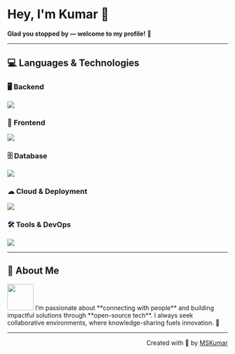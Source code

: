 # Hey, I'm Kumar 👋  
**Glad you stopped by — welcome to my profile!** 🚀

---

## 💻 Languages & Technologies

### 🖥 Backend
<p align="left">
  <a href="https://skillicons.dev">
    <img src="https://skillicons.dev/icons?i=java,py,spring,flask,nodejs,express" />
  </a>
</p>

### 🎨 Frontend
<p align="left">
  <a href="https://skillicons.dev">
    <img src="https://skillicons.dev/icons?i=html,css,ts,js,react,nextjs,tailwind" />
  </a>
</p>

### 🗄 Database
<p align="left">
  <a href="https://skillicons.dev">
    <img src="https://skillicons.dev/icons?i=mongodb,mysql,postgresql" />
  </a>
</p>

### ☁ Cloud & Deployment
<p align="left">
  <a href="https://skillicons.dev">
    <img src="https://skillicons.dev/icons?i=aws,azure,gcp,firebase,cloudflare,vercel,netlify" />
  </a>
</p>

### 🛠 Tools & DevOps
<p align="left">
  <a href="https://skillicons.dev">
    <img src="https://skillicons.dev/icons?i=git,github,docker,kubernetes,figma,idea,vscode,postman,linux,bash" />
  </a>
</p>

---

## 🌱 About Me
<img src="https://media.giphy.com/media/LnQjpWaON8nhr21vNW/giphy.gif" width="60">  
I’m passionate about **connecting with people** and building impactful solutions through **open-source tech**.  
I always seek collaborative environments, where knowledge-sharing fuels innovation. 🚀  

---

<p align="right">Created with 🧡 by <a href="#">MSKumar</a></p>
